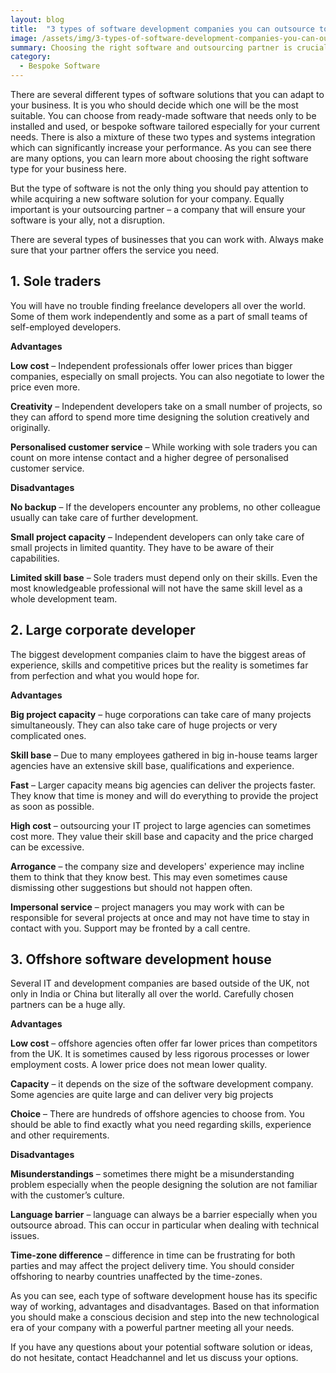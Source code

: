 ```yaml
---
layout: blog
title:  "3 types of software development companies you can outsource to"
image: /assets/img/3-types-of-software-development-companies-you-can-outsource-to.jpg
summary: Choosing the right software and outsourcing partner is crucial for business technology adaptation, each with unique advantages, costs, and capacities.
category: 
  - Bespoke Software
---
```




There are several different types of software solutions that you can adapt to your business. It is you who should decide which one will be the most suitable. You can choose from ready-made software that needs only to be installed and used, or bespoke software tailored especially for your current needs. There is also a mixture of these two types and systems integration which can significantly increase your performance. As you can see there are many options, you can learn more about choosing the right software type for your business here.

But the type of software is not the only thing you should pay attention to while acquiring a new software solution for your company. Equally important is your outsourcing partner – a company that will ensure your software is your ally, not a disruption.

There are several types of businesses that you can work with. Always make sure that your partner offers the service you need.

## 1. Sole traders
You will have no trouble finding freelance developers all over the world. Some of them work independently and some as a part of small teams of self-employed developers.

**Advantages**

**Low cost**  – Independent professionals offer lower prices than bigger companies, especially on small projects. You can also negotiate to lower the price even more.

**Creativity** – Independent developers take on a small number of projects, so they can afford to spend more time designing the solution creatively and originally.

**Personalised customer service** – While working with sole traders you can count on more intense contact and a higher degree of personalised customer service.

**Disadvantages**

**No backup** – If the developers encounter any problems, no other colleague usually can take care of further development.

**Small project capacity** – Independent developers can only take care of small projects in limited quantity. They have to be aware of their capabilities.

**Limited skill base** – Sole traders must depend only on their skills. Even the most knowledgeable professional will not have the same skill level as a whole development team.

## 2. Large corporate developer
The biggest development companies claim to have the biggest areas of experience, skills and competitive prices but the reality is sometimes far from perfection and what you would hope for.

**Advantages**

**Big project capacity** – huge corporations can take care of many projects simultaneously. They can also take care of huge projects or very complicated ones.

**Skill base** – Due to many employees gathered in big in-house teams larger agencies have an extensive skill base, qualifications and experience.

**Fast** – Larger capacity means big agencies can deliver the projects faster. They know that time is money and will do everything to provide the project as soon as possible.

**High cost** – outsourcing your IT project to large agencies can sometimes cost more. They value their skill base and capacity and the price charged can be excessive.

**Arrogance** – the company size and developers' experience may incline them to think that they know best. This may even sometimes cause dismissing other suggestions but should not happen often.

**Impersonal service** – project managers you may work with can be responsible for several projects at once and may not have time to stay in contact with you. Support may be fronted by a call centre.

## 3. Offshore software development house
Several IT and development companies are based outside of the UK, not only in India or China but literally all over the world. Carefully chosen partners can be a huge ally.

**Advantages**

**Low cost** – offshore agencies often offer far lower prices than competitors from the UK. It is sometimes caused by less rigorous processes or lower employment costs. A lower price does not mean lower quality.

**Capacity** – it depends on the size of the software development company. Some agencies are quite large and can deliver very big projects

**Choice** – There are hundreds of offshore agencies to choose from. You should be able to find exactly what you need regarding skills, experience and other requirements.

**Disadvantages**

**Misunderstandings** – sometimes there might be a misunderstanding problem especially when the people designing the solution are not familiar with the customer’s culture.

**Language barrier** – language can always be a barrier especially when you outsource abroad. This can occur in particular when dealing with technical issues.

**Time-zone difference** – difference in time can be frustrating for both parties and may affect the project delivery time. You should consider offshoring to nearby countries unaffected by the time-zones.

As you can see, each type of software development house has its specific way of working, advantages and disadvantages. Based on that information you should make a conscious decision and step into the new technological era of your company with a powerful partner meeting all your needs.

If you have any questions about your potential software solution or ideas, do not hesitate, contact Headchannel and let us discuss your options.
